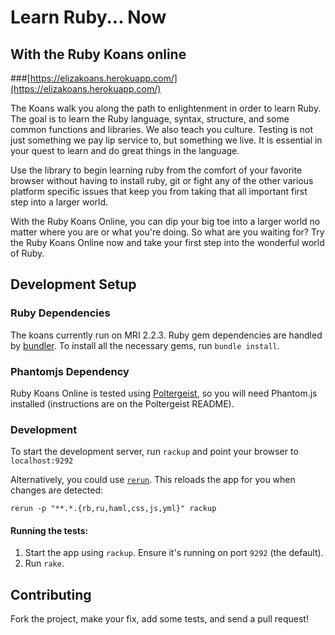 # Learn Ruby... Now
## With the Ruby Koans online
###[https://elizakoans.herokuapp.com/](https://elizakoans.herokuapp.com/)

The Koans walk you along the path to enlightenment in order to learn Ruby. The goal is to learn the Ruby language, syntax, structure, and some common functions and libraries. We also teach you culture. Testing is not just something we pay lip service to, but something we live. It is essential in your quest to learn and do great things in the language.

Use the library to begin learning ruby from the comfort of your favorite browser without
having to install ruby, git or fight any of the other various platform specific issues
that keep you from taking that all important first step into a larger world.

With the Ruby Koans Online, you can dip your big toe into a larger world no matter
where you are or what you're doing. So what are you waiting for? Try the Ruby Koans
Online now and take your first step into the wonderful world of Ruby.

## Development Setup

### Ruby Dependencies

The koans currently run on MRI 2.2.3. Ruby gem dependencies are handled by [bundler](http://gembulder.com). To install all the necessary gems, run `bundle install`.

### Phantomjs Dependency

Ruby Koans Online is tested using [Poltergeist](https://github.com/teampoltergeist/poltergeist), so you will need Phantom.js installed (instructions are on the Poltergeist README).

### Development

To start the development server, run `rackup` and point your browser to `localhost:9292`

Alternatively, you could use [`rerun`](https://rubygems.org/gems/rerun). This reloads the app for you when changes are detected:

`rerun -p "**.*.{rb,ru,haml,css,js,yml}" rackup`

#### Running the tests:

1. Start the app using `rackup`. Ensure it's running on port `9292` (the default).
2. Run `rake`.

## Contributing

Fork the project, make your fix, add some tests, and send a pull request!
